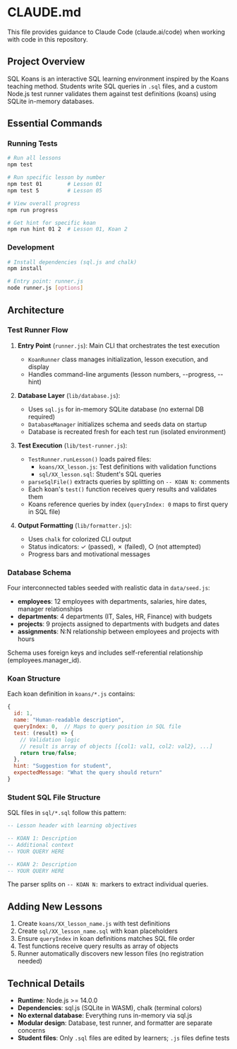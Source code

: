 # CLAUDE.md

This file provides guidance to Claude Code (claude.ai/code) when working with code in this repository.

## Project Overview

SQL Koans is an interactive SQL learning environment inspired by the Koans teaching method. Students write SQL queries in `.sql` files, and a custom Node.js test runner validates them against test definitions (koans) using SQLite in-memory databases.

## Essential Commands

### Running Tests
```bash
# Run all lessons
npm test

# Run specific lesson by number
npm test 01        # Lesson 01
npm test 5         # Lesson 05

# View overall progress
npm run progress

# Get hint for specific koan
npm run hint 01 2  # Lesson 01, Koan 2
```

### Development
```bash
# Install dependencies (sql.js and chalk)
npm install

# Entry point: runner.js
node runner.js [options]
```

## Architecture

### Test Runner Flow

1. **Entry Point** (`runner.js`): Main CLI that orchestrates the test execution
   - `KoanRunner` class manages initialization, lesson execution, and display
   - Handles command-line arguments (lesson numbers, --progress, --hint)

2. **Database Layer** (`lib/database.js`):
   - Uses `sql.js` for in-memory SQLite database (no external DB required)
   - `DatabaseManager` initializes schema and seeds data on startup
   - Database is recreated fresh for each test run (isolated environment)

3. **Test Execution** (`lib/test-runner.js`):
   - `TestRunner.runLesson()` loads paired files:
     - `koans/XX_lesson.js`: Test definitions with validation functions
     - `sql/XX_lesson.sql`: Student's SQL queries
   - `parseSqlFile()` extracts queries by splitting on `-- KOAN N:` comments
   - Each koan's `test()` function receives query results and validates them
   - Koans reference queries by index (`queryIndex: 0` maps to first query in SQL file)

4. **Output Formatting** (`lib/formatter.js`):
   - Uses `chalk` for colorized CLI output
   - Status indicators: ✓ (passed), ✗ (failed), ○ (not attempted)
   - Progress bars and motivational messages

### Database Schema

Four interconnected tables seeded with realistic data in `data/seed.js`:

- **employees**: 12 employees with departments, salaries, hire dates, manager relationships
- **departments**: 4 departments (IT, Sales, HR, Finance) with budgets
- **projects**: 9 projects assigned to departments with budgets and dates
- **assignments**: N:N relationship between employees and projects with hours

Schema uses foreign keys and includes self-referential relationship (employees.manager_id).

### Koan Structure

Each koan definition in `koans/*.js` contains:

```javascript
{
  id: 1,
  name: "Human-readable description",
  queryIndex: 0,  // Maps to query position in SQL file
  test: (result) => {
    // Validation logic
    // result is array of objects [{col1: val1, col2: val2}, ...]
    return true/false;
  },
  hint: "Suggestion for student",
  expectedMessage: "What the query should return"
}
```

### Student SQL File Structure

SQL files in `sql/*.sql` follow this pattern:

```sql
-- Lesson header with learning objectives

-- KOAN 1: Description
-- Additional context
-- YOUR QUERY HERE

-- KOAN 2: Description
-- YOUR QUERY HERE
```

The parser splits on `-- KOAN N:` markers to extract individual queries.

## Adding New Lessons

1. Create `koans/XX_lesson_name.js` with test definitions
2. Create `sql/XX_lesson_name.sql` with koan placeholders
3. Ensure `queryIndex` in koan definitions matches SQL file order
4. Test functions receive query results as array of objects
5. Runner automatically discovers new lesson files (no registration needed)

## Technical Details

- **Runtime**: Node.js >= 14.0.0
- **Dependencies**: sql.js (SQLite in WASM), chalk (terminal colors)
- **No external database**: Everything runs in-memory via sql.js
- **Modular design**: Database, test runner, and formatter are separate concerns
- **Student files**: Only `.sql` files are edited by learners; `.js` files define tests
